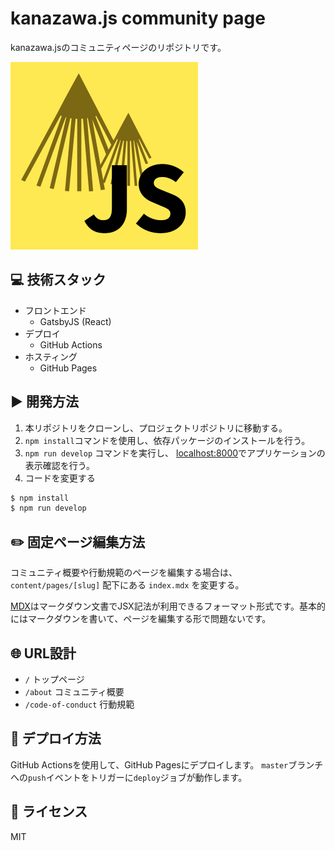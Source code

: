 # kanazawa.js community page
kanazawa.jsのコミュニティページのリポジトリです。

![kanazawa.js](./static/banner.png)

## :computer: 技術スタック
- フロントエンド
  - GatsbyJS (React)
- デプロイ
  - GitHub Actions
- ホスティング
  - GitHub Pages

## :arrow_forward: 開発方法
1. 本リポジトリをクローンし、プロジェクトリポジトリに移動する。
2. `npm install`コマンドを使用し、依存パッケージのインストールを行う。
3. `npm run develop` コマンドを実行し、 [localhost:8000](http://localhost:8000/)でアプリケーションの表示確認を行う。
4. コードを変更する

```bash 
$ npm install
$ npm run develop
```

## :pencil2: 固定ページ編集方法
コミュニティ概要や行動規範のページを編集する場合は、 `content/pages/[slug]` 配下にある `index.mdx` を変更する。

[MDX](https://github.com/mdx-js/mdx)はマークダウン文書でJSX記法が利用できるフォーマット形式です。基本的にはマークダウンを書いて、ページを編集する形で問題ないです。

## :globe_with_meridians: URL設計
- `/` トップページ
- `/about` コミュニティ概要
- `/code-of-conduct` 行動規範

## :rocket: デプロイ方法
GitHub Actionsを使用して、GitHub Pagesにデプロイします。 `master`ブランチへの`push`イベントをトリガーに`deploy`ジョブが動作します。

## :ledger: ライセンス
MIT